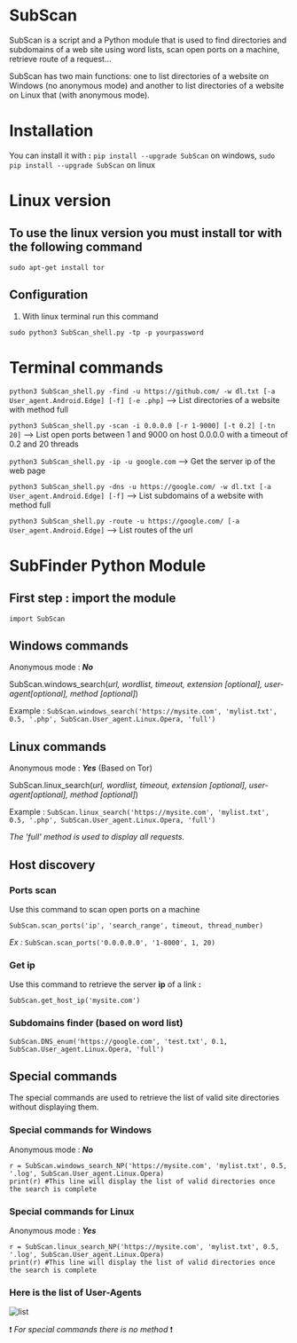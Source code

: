 # SubScan

SubScan is a script and a Python module that is used to find directories and subdomains of a web site using word lists, scan open ports on a machine, retrieve route of a request...

SubScan has two main functions: one to list directories of a website on Windows (no anonymous mode) and another to list directories of a website on Linux that (with anonymous mode).

<h1>Installation</h1>

  You can install it with  **:**  ```pip install --upgrade SubScan``` on windows, ```sudo pip install --upgrade SubScan``` on linux
  
  
<h1>Linux version</h1>

  <h2>To use the linux version you must install tor with the following command</h2>
  
  ```sudo apt-get install tor```
  
  <h2>Configuration</h2>
  
  1) With linux terminal run this command

  ```sudo python3 SubScan_shell.py -tp -p yourpassword```
  
 
<h1>Terminal commands</h1>
  
  ```python3 SubScan_shell.py -find -u https://github.com/ -w dl.txt [-a User_agent.Android.Edge] [-f] [-e .php]``` --> List directories of a website with method full
  
  ```python3 SubScan_shell.py -scan -i 0.0.0.0 [-r 1-9000] [-t 0.2] [-tn 20]``` --> List open ports between 1 and 9000 on host 0.0.0.0 with a timeout of 0.2 and 20 threads 
  
  ```python3 SubScan_shell.py -ip -u google.com``` --> Get the server ip of the web page
  
  ```python3 SubScan_shell.py -dns -u https://google.com/ -w dl.txt [-a User_agent.Android.Edge] [-f]``` --> List subdomains of a website with method full
  
  ```python3 SubScan_shell.py -route -u https://google.com/ [-a User_agent.Android.Edge]``` --> List routes of the url
  
<h1>SubFinder Python Module</h1>

  <h2>First step : import the module</h2>
  
  ```import SubScan```

  <h2>Windows commands</h2>

   Anonymous mode : ***No***

   SubScan.windows_search(*url, wordlist, timeout, extension [optional], user-agent[optional], method [optional]*)
   
   Example :
   ```SubScan.windows_search('https://mysite.com', 'mylist.txt', 0.5, '.php', SubScan.User_agent.Linux.Opera, 'full')```
                                                    
  <h2>Linux commands</h2>

   Anonymous mode : ***Yes*** (Based on Tor)

   SubScan.linux_search(*url, wordlist, timeout, extension [optional],  user-agent[optional], method [optional]*)
   
   Example :
   ```SubScan.linux_search('https://mysite.com', 'mylist.txt', 0.5, '.php', SubScan.User_agent.Linux.Opera, 'full')```
                                                    
                                                    
  *The 'full' method is used to display all requests.* 
  
  <h2>Host discovery</h2>
  
   <h3>Ports scan</h3>
   
   Use this command to scan open ports on a machine
   
   ``SubScan.scan_ports('ip', 'search_range', timeout, thread_number)``
   
   *Ex :* 
   ``SubScan.scan_ports('0.0.0.0.0', '1-8000', 1, 20)``

   <h3>Get ip</h3>
  
   Use this command to retrieve the server **ip** of a link **:** 
  
  ```SubScan.get_host_ip('mysite.com')```
  
  <h3>Subdomains finder (based on word list)</h3> 
  
  
   ```SubScan.DNS_enum('https://google.com', 'test.txt', 0.1, SubScan.User_agent.Linux.Opera, 'full')```
  
  
  <h2>Special commands</h2>
  
  The special commands are used to retrieve the list of valid site directories without displaying them.
  
  <h3>Special commands for Windows</h3>
  
  Anonymous mode : ***No***
  
  ```
  r = SubScan.windows_search_NP('https://mysite.com', 'mylist.txt', 0.5, '.log', SubScan.User_agent.Linux.Opera)
  print(r) #This line will display the list of valid directories once the search is complete
  
  ```
  
  <h3>Special commands for Linux</h3>
  
  Anonymous mode : ***Yes***
  
  ```
  r = SubScan.linux_search_NP('https://mysite.com', 'mylist.txt', 0.5, '.log', SubScan.User_agent.Linux.Opera)
  print(r) #This line will display the list of valid directories once the search is complete
  
  ```
  
  <h3>Here is the list of User-Agents</h3>

  ![list](UA_list.png)
  
  ❗ *For special commands there is no method* ❗

